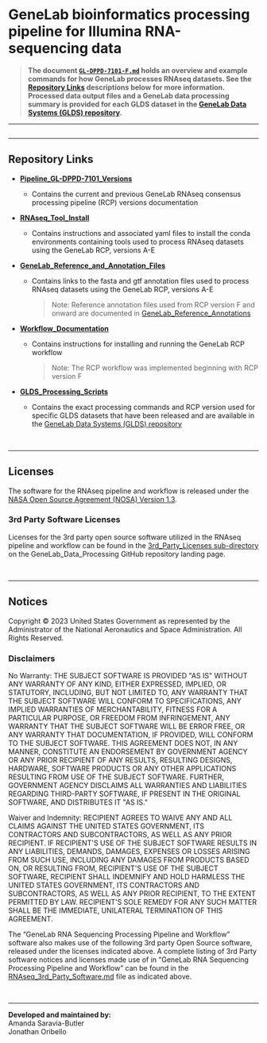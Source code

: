 # GeneLab bioinformatics processing pipeline for Illumina RNA-sequencing data

> **The document [`GL-DPPD-7101-F.md`](./Pipeline_GL-DPPD-7101_Versions/GL-DPPD-7101-F.md) holds an overview and example commands for how GeneLab processes RNAseq datasets. See the [Repository Links](#repository-links) descriptions below for more information. Processed data output files and a GeneLab data processing summary is provided for each GLDS dataset in the [GeneLab Data Systems (GLDS) repository](https://genelab-data.ndc.nasa.gov/genelab/projects).**  

---

<img src="images/RNAseq_pipeline_diagram.png" align="center" alt=""/>

---
## Repository Links

* [**Pipeline_GL-DPPD-7101_Versions**](Pipeline_GL-DPPD-7101_Versions)

  - Contains the current and previous GeneLab RNAseq consensus processing pipeline (RCP) versions documentation

* [**RNAseq_Tool_Install**](RNAseq_Tool_Install)

  - Contains instructions and associated yaml files to install the conda environments containing tools used to process RNAseq datasets using the GeneLab RCP, versions A-E

* [**GeneLab_Reference_and_Annotation_Files**](GeneLab_Reference_and_Annotation_Files)

  - Contains links to the fasta and gtf annotation files used to process RNAseq datasets using the GeneLab RCP, versions A-E
    > Note: Reference annotation files used from RCP version F and onward are documented in [GeneLab_Reference_Annotations](../GeneLab_Reference_Annotations)

* [**Workflow_Documentation**](Workflow_Documentation)

  - Contains instructions for installing and running the GeneLab RCP workflow
    > Note: The RCP workflow was implemented beginning with RCP version F 

* [**GLDS_Processing_Scripts**](GLDS_Processing_Scripts)

  - Contains the exact processing commands and RCP version used for specific GLDS datasets that have been released and are available in the [GeneLab Data Systems (GLDS) repository](https://genelab-data.ndc.nasa.gov/genelab/projects)

<br>

---

## Licenses

The software for the RNAseq pipeline and workflow is released under the [NASA Open Source Agreement (NOSA) Version 1.3](../Licenses/RNA_Sequencing_NOSA_License.pdf).


### 3rd Party Software Licenses

Licenses for the 3rd party open source software utilized in the RNAseq pipeline and workflow can be found in the [3rd_Party_Licenses sub-directory](../3rd_Party_Licenses/RNAseq_3rd_Party_Software.md) on the GeneLab_Data_Processing GitHub repository landing page. 

<br>

---

## Notices

Copyright © 2023 United States Government as represented by the Administrator of the National Aeronautics and Space Administration.  All Rights Reserved. 

### Disclaimers

No Warranty: THE SUBJECT SOFTWARE IS PROVIDED "AS IS" WITHOUT ANY WARRANTY OF ANY KIND, EITHER EXPRESSED, IMPLIED, OR STATUTORY, INCLUDING, BUT NOT LIMITED TO, ANY WARRANTY THAT THE SUBJECT SOFTWARE WILL CONFORM TO SPECIFICATIONS, ANY IMPLIED WARRANTIES OF MERCHANTABILITY, FITNESS FOR A PARTICULAR PURPOSE, OR FREEDOM FROM INFRINGEMENT, ANY WARRANTY THAT THE SUBJECT SOFTWARE WILL BE ERROR FREE, OR ANY WARRANTY THAT DOCUMENTATION, IF PROVIDED, WILL CONFORM TO THE SUBJECT SOFTWARE. THIS AGREEMENT DOES NOT, IN ANY MANNER, CONSTITUTE AN ENDORSEMENT BY GOVERNMENT AGENCY OR ANY PRIOR RECIPIENT OF ANY RESULTS, RESULTING DESIGNS, HARDWARE, SOFTWARE PRODUCTS OR ANY OTHER APPLICATIONS RESULTING FROM USE OF THE SUBJECT SOFTWARE.  FURTHER, GOVERNMENT AGENCY DISCLAIMS ALL WARRANTIES AND LIABILITIES REGARDING THIRD-PARTY SOFTWARE, IF PRESENT IN THE ORIGINAL SOFTWARE, AND DISTRIBUTES IT "AS IS."

Waiver and Indemnity:  RECIPIENT AGREES TO WAIVE ANY AND ALL CLAIMS AGAINST THE UNITED STATES GOVERNMENT, ITS CONTRACTORS AND SUBCONTRACTORS, AS WELL AS ANY PRIOR RECIPIENT.  IF RECIPIENT'S USE OF THE SUBJECT SOFTWARE RESULTS IN ANY LIABILITIES, DEMANDS, DAMAGES, EXPENSES OR LOSSES ARISING FROM SUCH USE, INCLUDING ANY DAMAGES FROM PRODUCTS BASED ON, OR RESULTING FROM, RECIPIENT'S USE OF THE SUBJECT SOFTWARE, RECIPIENT SHALL INDEMNIFY AND HOLD HARMLESS THE UNITED STATES GOVERNMENT, ITS CONTRACTORS AND SUBCONTRACTORS, AS WELL AS ANY PRIOR RECIPIENT, TO THE EXTENT PERMITTED BY LAW.  RECIPIENT'S SOLE REMEDY FOR ANY SUCH MATTER SHALL BE THE IMMEDIATE, UNILATERAL TERMINATION OF THIS AGREEMENT. 

The “GeneLab RNA Sequencing Processing Pipeline and Workflow” software also makes use of the following 3rd party Open Source software, released under the licenses indicated above.  A complete listing of 3rd Party software notices and licenses made use of in “GeneLab RNA Sequencing Processing Pipeline and Workflow” can be found in the [RNAseq_3rd_Party_Software.md](../3rd_Party_Licenses/RNAseq_3rd_Party_Software.md) file as indicated above. 

<br>

---
**Developed and maintained by:**  
Amanda Saravia-Butler  
Jonathan Oribello
